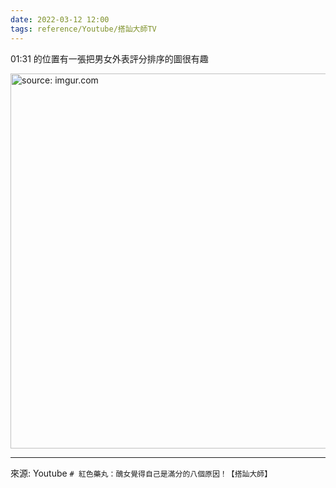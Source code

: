 ```yaml
---
date: 2022-03-12 12:00
tags: reference/Youtube/搭訕大師TV 
---
```


01:31 的位置有一張把男女外表評分排序的圖很有趣

<a href="https://imgur.com/KObwuy7"><img src="https://i.imgur.com/KObwuy7.jpg" title="source: imgur.com" width="600px"/></a>

---
來源: Youtube `# 紅色藥丸：醜女覺得自己是滿分的八個原因！【搭訕大師】`